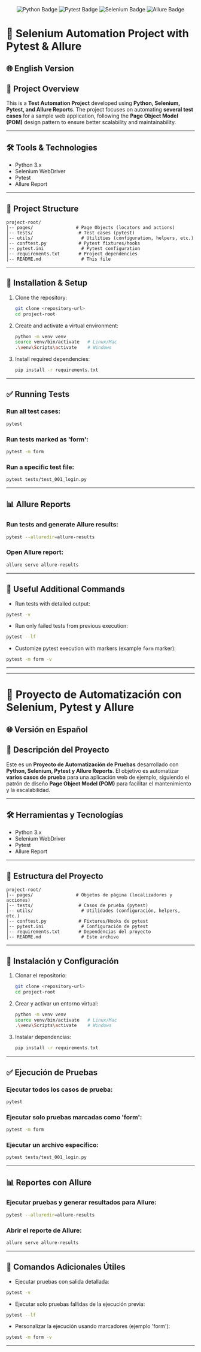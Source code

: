 <div id="header" align="center">
  <div id="badges">
    <a>
     <img src="https://img.shields.io/badge/Python-blue?style=for-the-badge&logo=Python&logoColor=white" alt="Python Badge"/>
    </a>
    <a>
      <img src="https://img.shields.io/badge/Pytest-red?style=for-the-badge&logo=Pytest&logoColor=white" alt="Pytest Badge"/>
    </a>
    <a>
      <img src="https://img.shields.io/badge/Selenium-green?style=for-the-badge&logo=Selenium&logoColor=white" alt="Selenium Badge"/>
    </a>
    <a>
      <img src="https://img.shields.io/badge/Allure-blue?style=for-the-badge&logo=Allure&logoColor=white" alt="Allure Badge"/>
    </a>
    </div>
</div>
    
# 🐍 Selenium Automation Project with Pytest & Allure

## 🌐 English Version

## 📖 Project Overview
This is a **Test Automation Project** developed using **Python, Selenium, Pytest, and Allure Reports**. The project focuses on automating **several test cases** for a sample web application, following the **Page Object Model (POM)** design pattern to ensure better scalability and maintainability.

---

## 🛠️ Tools & Technologies
- Python 3.x
- Selenium WebDriver
- Pytest
- Allure Report

---

## 📂 Project Structure
```
project-root/
│-- pages/                # Page Objects (locators and actions)
│-- tests/                 # Test cases (pytest)
│-- utils/                  # Utilities (configuration, helpers, etc.)
│-- conftest.py            # Pytest fixtures/hooks
│-- pytest.ini              # Pytest configuration
│-- requirements.txt       # Project dependencies
│-- README.md               # This file
```
---

## 🚀 Installation & Setup
1. Clone the repository:
    ```bash
    git clone <repository-url>
    cd project-root
    ```

2. Create and activate a virtual environment:
    ```bash
    python -m venv venv
    source venv/bin/activate   # Linux/Mac
    .\venv\Scripts\activate    # Windows
    ```

3. Install required dependencies:
    ```bash
    pip install -r requirements.txt
    ```

---

## ✅ Running Tests
### Run all test cases:
```bash
pytest
```

### Run tests marked as 'form':
```bash
pytest -m form
```

### Run a specific test file:
```bash
pytest tests/test_001_login.py
```

---

## 📊 Allure Reports
### Run tests and generate Allure results:
```bash
pytest --alluredir=allure-results
```

### Open Allure report:
```bash
allure serve allure-results
```

---

## 🔗 Useful Additional Commands
- Run tests with detailed output:
```bash
pytest -v
```

- Run only failed tests from previous execution:
```bash
pytest --lf
```

- Customize pytest execution with markers (example `form` marker):
```bash
pytest -m form -v
```

---

---

# 🐍 Proyecto de Automatización con Selenium, Pytest y Allure

## 🌐 Versión en Español

## 📖 Descripción del Proyecto
Este es un **Proyecto de Automatización de Pruebas** desarrollado con **Python, Selenium, Pytest y Allure Reports**. El objetivo es automatizar **varios casos de prueba** para una aplicación web de ejemplo, siguiendo el patrón de diseño **Page Object Model (POM)** para facilitar el mantenimiento y la escalabilidad.

---

## 🛠️ Herramientas y Tecnologías
- Python 3.x
- Selenium WebDriver
- Pytest
- Allure Report

---

## 📂 Estructura del Proyecto
```
project-root/
│-- pages/                # Objetos de página (localizadores y acciones)
│-- tests/                 # Casos de prueba (pytest)
│-- utils/                  # Utilidades (configuración, helpers, etc.)
│-- conftest.py            # Fixtures/Hooks de pytest
│-- pytest.ini              # Configuración de pytest
│-- requirements.txt       # Dependencias del proyecto
│-- README.md               # Este archivo
```

---

## 🚀 Instalación y Configuración
1. Clonar el repositorio:
    ```bash
    git clone <repository-url>
    cd project-root
    ```

2. Crear y activar un entorno virtual:
    ```bash
    python -m venv venv
    source venv/bin/activate   # Linux/Mac
    .\venv\Scripts\activate    # Windows
    ```

3. Instalar dependencias:
    ```bash
    pip install -r requirements.txt
    ```

---

## ✅ Ejecución de Pruebas
### Ejecutar todos los casos de prueba:
```bash
pytest
```

### Ejecutar solo pruebas marcadas como 'form':
```bash
pytest -m form
```

### Ejecutar un archivo específico:
```bash
pytest tests/test_001_login.py
```

---

## 📊 Reportes con Allure
### Ejecutar pruebas y generar resultados para Allure:
```bash
pytest --alluredir=allure-results
```

### Abrir el reporte de Allure:
```bash
allure serve allure-results
```

---

## 🔗 Comandos Adicionales Útiles
- Ejecutar pruebas con salida detallada:
```bash
pytest -v
```

- Ejecutar solo pruebas fallidas de la ejecución previa:
```bash
pytest --lf
```

- Personalizar la ejecución usando marcadores (ejemplo 'form'):
```bash
pytest -m form -v
```

---
